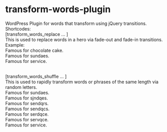 # transform-words-plugin
WordPress Plugin for words that transform using jQuery transitions. <br>
Shortcodes:<br>
[transform_words_replace ... ]<br>
This is used to replace words in a hero via fade-out and fade-in transitions.<br>
Example:<br>
    Famous for chocolate cake.<br>
    Famous for sundaes.<br>
    Famous for service.<br>
<br>

[transform_words_shuffle ... ]<br>
This is used to rapidly transform words or phrases of the same length via random letters.<br>
  Famous for sundaes.<br>
  Famous for sjndqes.<br>
  Famous for sendqrs.<br>
  Famous for sendqcs.<br>
  Famous for serdqce.<br>
  Famous for servqce.<br>
  Famous for service.<br>
